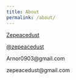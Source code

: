 ```yaml
---
title: About
permalink: /about/
---
```


<p><span class="icon-github"><a href = "https://github.com/Zepeacedust"> Zepeacedust</a>
<p><span class="icon-twitter"><a href = "https://twitter.com/ZePeacedust">@zepeacedust</a>
<p><span class="icon-envelop">Arnor0903@gmail.com</span></p>
<p><span class="icon-envelop">zepeacedust@gmail.com</span></p>